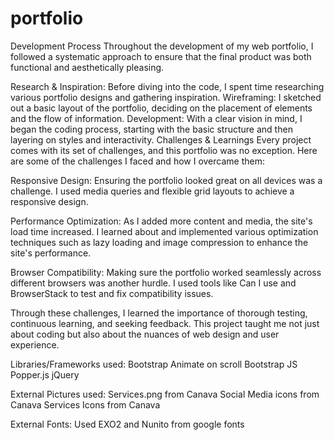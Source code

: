 # portfolio
Development Process
Throughout the development of my web portfolio, I followed a systematic approach to ensure that the final product was both functional and aesthetically pleasing.

Research & Inspiration: Before diving into the code, I spent time researching various portfolio designs and gathering inspiration.
Wireframing: I sketched out a basic layout of the portfolio, deciding on the placement of elements and the flow of information.
Development: With a clear vision in mind, I began the coding process, starting with the basic structure and then layering on styles and interactivity.
Challenges & Learnings
Every project comes with its set of challenges, and this portfolio was no exception. Here are some of the challenges I faced and how I overcame them:

Responsive Design: Ensuring the portfolio looked great on all devices was a challenge. I used media queries and flexible grid layouts to achieve a responsive design.

Performance Optimization: As I added more content and media, the site's load time increased. I learned about and implemented various optimization techniques such as lazy loading and image compression to enhance the site's performance.

Browser Compatibility: Making sure the portfolio worked seamlessly across different browsers was another hurdle. I used tools like Can I use and BrowserStack to test and fix compatibility issues.

Through these challenges, I learned the importance of thorough testing, continuous learning, and seeking feedback. This project taught me not just about coding but also about the nuances of web design and user experience.

Libraries/Frameworks used:
Bootstrap
Animate on scroll
Bootstrap JS
Popper.js
jQuery

External Pictures used:
Services.png from Canava
Social Media icons from Canava
Services Icons from Canava

External Fonts:
Used EXO2 and Nunito from google fonts